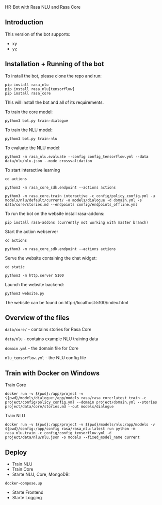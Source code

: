 HR-Bot with Rasa NLU and Rasa Core

## Introduction

This version of the bot  supports:
- xy
- yz

## Installation + Running of the bot

To install the bot, please clone the repo and run:

```
pip install rasa_nlu
pip install rasa_nlu[tensorflow]
pip install rasa_core
```
This will install the bot and all of its requirements.

To train the core model: 

```
python3 bot.py train-dialogue
```

To train the NLU model: 

```
python3 bot.py train-nlu
```

To evaluate the NLU model: 

```
python3 -m rasa_nlu.evaluate --config config_tensorflow.yml --data data/nlu/nlu.json --mode crossvalidation
```

<!-- To run the bot with both these models:
```
python3 -m rasa_core.run -d models/dialogue -u models/nlu/current/ --endpoints config/endpoints.yml
``` -->

To start interactive learning
```
cd actions
```

```
python3 -m rasa_core_sdk.endpoint --actions actions
```

```
python3 -m rasa_core.train interactive -c config/policy_config.yml -u models/nlu/default/current/ -o models/dialogue -d domain.yml -s data/core/stories.md --endpoints config/endpoints_offline.yml
```

To run the bot on the website install rasa-addons:
```
pip install rasa-addons (currently not working with master branch)
```

Start the action webserver
```
cd actions
```
```
python3 -m rasa_core_sdk.endpoint --actions actions
```

Serve the website containing the chat widget:
```
cd static
```
```
python3 -m http.server 5100
```

Launch the website backend:
```
python3 website.py
```

The website can be found on http://localhost:5100/index.html

## Overview of the files

`data/core/` - contains stories for Rasa Core

`data/nlu` - contains example NLU training data

`domain.yml` - the domain file for Core

`nlu_tensorflow.yml` - the NLU config file

## Train with Docker on Windows

Train Core
```
docker run -v ${pwd}:/app/project -v ${pwd}/models/dialogue:/app/models rasa/rasa_core:latest train -c project/config/policy_config.yml --domain project/domain.yml --stories project/data/core/stories.md --out models/dialogue
```

Train NLU
```
docker run -v ${pwd}:/app/project -v ${pwd}/models/nlu:/app/models -v ${pwd}/config:/app/config rasa/rasa_nlu:latest run python -m rasa_nlu.train -c config/config_tensorflow.yml -d project/data/nlu/nlu.json -o models --fixed_model_name current
```

## Deploy
- Train NLU
- Train Core
- Starte NLU, Core, MongoDB:
```
docker-compose.up
```
- Starte Frontend
- Starte Logging